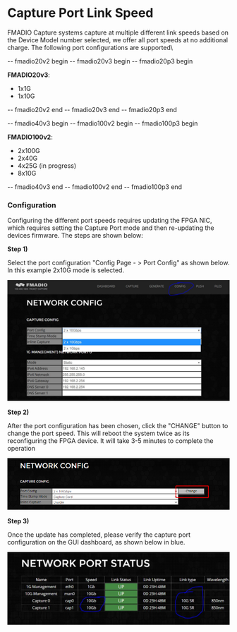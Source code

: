 # Capture Port Link Speed

FMADIO Capture systems capture at multiple different link speeds based on the Device Model number selected, we offer all port speeds at no additional charge. The following port configurations are supported\

-- fmadio20v2 begin 
-- fmadio20v3 begin 
-- fmadio20p3 begin 

**FMADIO20v3**:
- 1x1G 
- 1x10G

-- fmadio20v2  end 
-- fmadio20v3  end 
-- fmadio20p3  end 

-- fmadio40v3  begin 
-- fmadio100v2 begin 
-- fmadio100p3 begin 

**FMADIO100v2**:
- 2x100G
- 2x40G
- 4x25G  (in progress)
- 8x10G

-- fmadio40v3  end 
-- fmadio100v2 end 
-- fmadio100p3 end 

### Configuration 

Configuring the different port speeds requires updating the FPGA NIC, which requires setting the Capture Port mode and then re-updating the devices firmware. The steps are shown below:

**Step 1)**

Select the port configuration "Config Page - > Port Config" as shown below. In this example 2x10G mode is selected.

![](../../images/Config/capture-port-link-speed.md-image-0.png)

**Step 2)**

After the port configuration has been chosen, click the "CHANGE" button to change the port speed. This will reboot the system twice as its reconfiguring the FPGA device. It will take 3-5 minutes to complete the operation

![](../../images/Config/capture-port-link-speed.md-image-1.png)

**Step 3)**

Once the update has completed, please verify the capture port configuration on the GUI dashboard, as shown below in blue.

![](../../images/Config/capture-port-link-speed.md-image-2.png)

